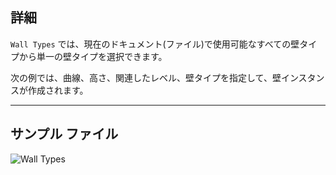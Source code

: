 ## 詳細
`Wall Types` では、現在のドキュメント(ファイル)で使用可能なすべての壁タイプから単一の壁タイプを選択できます。

次の例では、曲線、高さ、関連したレベル、壁タイプを指定して、壁インスタンスが作成されます。
___
## サンプル ファイル

![Wall Types](./DSRevitNodesUI.WallTypes_img.jpg)
